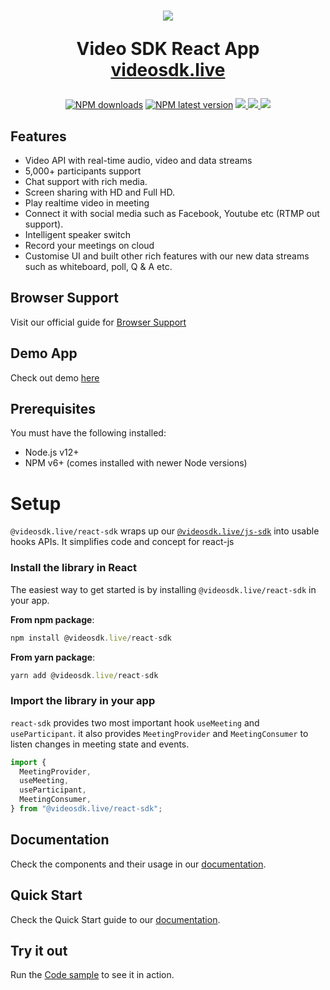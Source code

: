 <h1 align="center">
  <img src="https://static.videosdk.live/videosdk_logo_website_black.png"/><br/>
<p align="center">
  Video SDK React App<br/>
  <a href="https://videosdk.live/">videosdk.live</a>
</p>
</h1>

<p align="center">
  <a href="https://www.npmjs.com/package/@videosdk.live/react-sdk"><img src="https://img.shields.io/npm/dw/@videosdk.live/react-sdk.svg?style=for-the-badge" alt="NPM downloads"></a>
  <a href="https://www.npmjs.com/package/@videosdk.live/react-sdk"><img src="https://img.shields.io/npm/v/@videosdk.live/react-sdk/latest.svg?style=for-the-badge" alt="NPM latest version"></a>
   <a href="https://discord.gg/kgAvyxtTxv">
<img src="https://img.shields.io/discord/734858252939952248?logo=discord&style=for-the-badge" />
</a>
<a href="https://twitter.com/intent/follow?original_referer=https%3A%2F%2Fpublish.twitter.com%2F&ref_src=twsrc%5Etfw%7Ctwcamp%5Ebuttonembed%7Ctwterm%5Efollow%7Ctwgr%5Evideo_sdk&screen_name=video_sdk">
<img src="https://img.shields.io/twitter/follow/video_sdk?label=Twitter&logo=twitter&style=for-the-badge" />
</a>
<a href="http://youtube.com/videosdk?sub_confirmation=1">
<img src="https://img.shields.io/youtube/channel/subscribers/UCuY7JzXnpp874oa7uQbUwsA?logo=Youtube&style=for-the-badge" />
</a>
</p>

## Features

- Video API with real-time audio, video and data streams
- 5,000+ participants support
- Chat support with rich media.
- Screen sharing with HD and Full HD.
- Play realtime video in meeting
- Connect it with social media such as Facebook, Youtube etc (RTMP out support).
- Intelligent speaker switch
- Record your meetings on cloud
- Customise UI and built other rich features with our new data streams such as whiteboard, poll, Q & A etc.

## Browser Support

Visit our official guide for [Browser Support](https://docs.videosdk.live/docs/realtime-communication/see-also/device-browser-support)

## Demo App
Check out demo [here](https://demo.videosdk.live/conference-meeting/)

## Prerequisites

You must have the following installed:

- Node.js v12+
- NPM v6+ (comes installed with newer Node versions)

# Setup

`@videosdk.live/react-sdk` wraps up our [`@videosdk.live/js-sdk`](https://www.npmjs.com/package/@videosdk.live/js-sdk)
into usable hooks APIs. It simplifies code and concept for react-js

### Install the library in React

The easiest way to get started is by installing `@videosdk.live/react-sdk` in your app.

**From npm package**:
```js
npm install @videosdk.live/react-sdk
```

**From yarn package**:
```js
yarn add @videosdk.live/react-sdk
```

### Import the library in your app

`react-sdk` provides two most important hook `useMeeting` and `useParticipant`. it also provides `MeetingProvider` and `MeetingConsumer` to listen changes in meeting state and events.

```javascript title="Import the library"
import {
  MeetingProvider,
  useMeeting,
  useParticipant,
  MeetingConsumer,
} from "@videosdk.live/react-sdk";
```

## Documentation

Check the components and their usage in our [documentation](https://docs.videosdk.live/react/guide/video-and-audio-calling-api-sdk/concept-and-architecture).

## Quick Start

Check the Quick Start guide to our [documentation](https://docs.videosdk.live/react/guide/video-and-audio-calling-api-sdk/quick-start).


## Try it out

Run the [Code sample](https://github.com/videosdk-live/videosdk-rtc-react-sdk-example) to see it in action.
